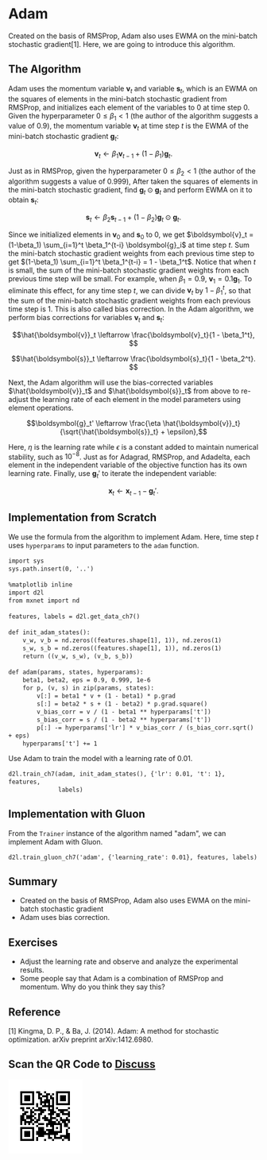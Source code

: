 # Adam

Created on the basis of RMSProp, Adam also uses EWMA on the mini-batch stochastic gradient[1]. Here, we are going to introduce this algorithm.

## The Algorithm

Adam uses the momentum variable $\boldsymbol{v}_t$ and variable $\boldsymbol{s}_t$, which is an EWMA on the squares of elements in the mini-batch stochastic gradient from RMSProp, and initializes each element of the variables to 0 at time step 0. Given the hyperparameter $0 \leq \beta_1 < 1$ (the author of the algorithm suggests a value of 0.9), the momentum variable $\boldsymbol{v}_t$ at time step $t$ is the EWMA of the mini-batch stochastic gradient $\boldsymbol{g}_t$:

$$\boldsymbol{v}_t \leftarrow \beta_1 \boldsymbol{v}_{t-1} + (1 - \beta_1) \boldsymbol{g}_t. $$

Just as in RMSProp, given the hyperparameter $0 \leq \beta_2 < 1$ (the author of the algorithm suggests a value of 0.999),
After taken the squares of elements in the mini-batch stochastic gradient, find $\boldsymbol{g}_t \odot \boldsymbol{g}_t$ and perform EWMA on it to obtain $\boldsymbol{s}_t$:

$$\boldsymbol{s}_t \leftarrow \beta_2 \boldsymbol{s}_{t-1} + (1 - \beta_2) \boldsymbol{g}_t \odot \boldsymbol{g}_t. $$

Since we initialized elements in $\boldsymbol{v}_0$ and $\boldsymbol{s}_0$ to 0,
we get $\boldsymbol{v}_t =  (1-\beta_1) \sum_{i=1}^t \beta_1^{t-i} \boldsymbol{g}_i$ at time step $t$. Sum the mini-batch stochastic gradient weights from each previous time step to get $(1-\beta_1) \sum_{i=1}^t \beta_1^{t-i} = 1 - \beta_1^t$. Notice that when $t$ is small, the sum of the mini-batch stochastic gradient weights from each previous time step will be small. For example, when $\beta_1 = 0.9$, $\boldsymbol{v}_1 = 0.1\boldsymbol{g}_1$. To eliminate this effect, for any time step $t$, we can divide $\boldsymbol{v}_t$ by $1 - \beta_1^t$, so that the sum of the mini-batch stochastic gradient weights from each previous time step is 1. This is also called bias correction. In the Adam algorithm, we perform bias corrections for variables $\boldsymbol{v}_t$ and $\boldsymbol{s}_t$:

$$\hat{\boldsymbol{v}}_t \leftarrow \frac{\boldsymbol{v}_t}{1 - \beta_1^t}, $$

$$\hat{\boldsymbol{s}}_t \leftarrow \frac{\boldsymbol{s}_t}{1 - \beta_2^t}. $$


Next, the Adam algorithm will use the bias-corrected variables $\hat{\boldsymbol{v}}_t$ and $\hat{\boldsymbol{s}}_t$ from above to re-adjust the learning rate of each element in the model parameters using element operations.

$$\boldsymbol{g}_t' \leftarrow \frac{\eta \hat{\boldsymbol{v}}_t}{\sqrt{\hat{\boldsymbol{s}}_t} + \epsilon},$$

Here, $\eta$ is the learning rate while $\epsilon$ is a constant added to maintain numerical stability, such as $10^{-8}$. Just as for Adagrad, RMSProp, and Adadelta, each element in the independent variable of the objective function has its own learning rate. Finally, use $\boldsymbol{g}_t'$ to iterate the independent variable:

$$\boldsymbol{x}_t \leftarrow \boldsymbol{x}_{t-1} - \boldsymbol{g}_t'. $$

## Implementation from Scratch

We use the formula from the algorithm to implement Adam. Here, time step $t$ uses `hyperparams` to input parameters to the `adam` function.

```{.python .input  n=2}
import sys
sys.path.insert(0, '..')

%matplotlib inline
import d2l
from mxnet import nd

features, labels = d2l.get_data_ch7()

def init_adam_states():
    v_w, v_b = nd.zeros((features.shape[1], 1)), nd.zeros(1)
    s_w, s_b = nd.zeros((features.shape[1], 1)), nd.zeros(1)
    return ((v_w, s_w), (v_b, s_b))

def adam(params, states, hyperparams):
    beta1, beta2, eps = 0.9, 0.999, 1e-6
    for p, (v, s) in zip(params, states):
        v[:] = beta1 * v + (1 - beta1) * p.grad
        s[:] = beta2 * s + (1 - beta2) * p.grad.square()
        v_bias_corr = v / (1 - beta1 ** hyperparams['t'])
        s_bias_corr = s / (1 - beta2 ** hyperparams['t'])
        p[:] -= hyperparams['lr'] * v_bias_corr / (s_bias_corr.sqrt() + eps)
    hyperparams['t'] += 1
```

Use Adam to train the model with a learning rate of $0.01$.

```{.python .input  n=5}
d2l.train_ch7(adam, init_adam_states(), {'lr': 0.01, 't': 1}, features,
              labels)
```

## Implementation with Gluon

From the `Trainer` instance of the algorithm named "adam", we can implement Adam with Gluon.

```{.python .input  n=11}
d2l.train_gluon_ch7('adam', {'learning_rate': 0.01}, features, labels)
```

## Summary

* Created on the basis of RMSProp, Adam also uses EWMA on the mini-batch stochastic gradient
* Adam uses bias correction.

## Exercises

* Adjust the learning rate and observe and analyze the experimental results.
* Some people say that Adam is a combination of RMSProp and momentum. Why do you think they say this?




## Reference

[1] Kingma, D. P., & Ba, J. (2014). Adam: A method for stochastic optimization. arXiv preprint arXiv:1412.6980.

## Scan the QR Code to [Discuss](https://discuss.mxnet.io/t/2378)

![](../img/qr_adam.svg)
